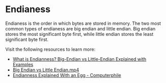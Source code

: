 # Endianess

Endianess is the order in which bytes are stored in memory. The two most common types of endianess are big endian and little endian. Big endian stores the most significant byte first, while little endian stores the least significant byte first.

Visit the following resources to learn more:

- [What is Endianness? Big-Endian vs Little-Endian Explained with Examples](https://www.freecodecamp.org/news/what-is-endianness-big-endian-vs-little-endian/)
- [Big Endian vs Little Endian.mp4](https://www.youtube.com/watch?v=JrNF0KRAlyo)
- [Endianness Explained With an Egg - Computerphile](https://www.youtube.com/watch?v=NcaiHcBvDR4)
